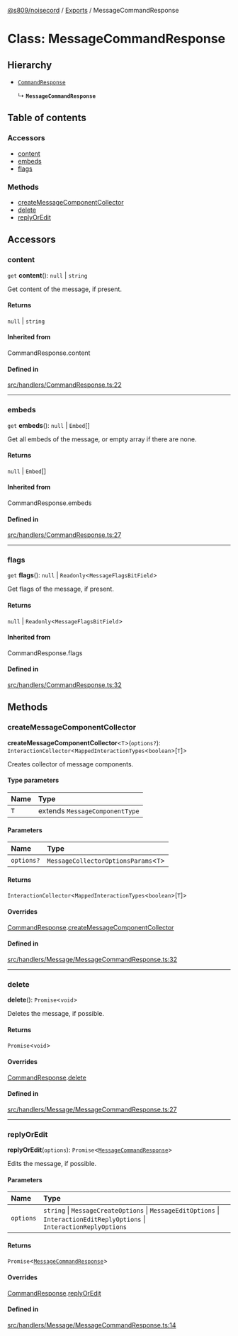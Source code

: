 [@s809/noisecord](../README.md) / [Exports](../modules.md) / MessageCommandResponse

# Class: MessageCommandResponse

## Hierarchy

- [`CommandResponse`](CommandResponse.md)

  ↳ **`MessageCommandResponse`**

## Table of contents

### Accessors

- [content](MessageCommandResponse.md#content)
- [embeds](MessageCommandResponse.md#embeds)
- [flags](MessageCommandResponse.md#flags)

### Methods

- [createMessageComponentCollector](MessageCommandResponse.md#createmessagecomponentcollector)
- [delete](MessageCommandResponse.md#delete)
- [replyOrEdit](MessageCommandResponse.md#replyoredit)

## Accessors

### content

`get` **content**(): ``null`` \| `string`

Get content of the message, if present.

#### Returns

``null`` \| `string`

#### Inherited from

CommandResponse.content

#### Defined in

[src/handlers/CommandResponse.ts:22](https://github.com/s809/noisecord/blob/ab0ef27/src/handlers/CommandResponse.ts#L22)

___

### embeds

`get` **embeds**(): ``null`` \| `Embed`[]

Get all embeds of the message, or empty array if there are none.

#### Returns

``null`` \| `Embed`[]

#### Inherited from

CommandResponse.embeds

#### Defined in

[src/handlers/CommandResponse.ts:27](https://github.com/s809/noisecord/blob/ab0ef27/src/handlers/CommandResponse.ts#L27)

___

### flags

`get` **flags**(): ``null`` \| `Readonly`<`MessageFlagsBitField`\>

Get flags of the message, if present.

#### Returns

``null`` \| `Readonly`<`MessageFlagsBitField`\>

#### Inherited from

CommandResponse.flags

#### Defined in

[src/handlers/CommandResponse.ts:32](https://github.com/s809/noisecord/blob/ab0ef27/src/handlers/CommandResponse.ts#L32)

## Methods

### createMessageComponentCollector

**createMessageComponentCollector**<`T`\>(`options?`): `InteractionCollector`<`MappedInteractionTypes`<`boolean`\>[`T`]\>

Creates collector of message components.

#### Type parameters

| Name | Type |
| :------ | :------ |
| `T` | extends `MessageComponentType` |

#### Parameters

| Name | Type |
| :------ | :------ |
| `options?` | `MessageCollectorOptionsParams`<`T`\> |

#### Returns

`InteractionCollector`<`MappedInteractionTypes`<`boolean`\>[`T`]\>

#### Overrides

[CommandResponse](CommandResponse.md).[createMessageComponentCollector](CommandResponse.md#createmessagecomponentcollector)

#### Defined in

[src/handlers/Message/MessageCommandResponse.ts:32](https://github.com/s809/noisecord/blob/ab0ef27/src/handlers/Message/MessageCommandResponse.ts#L32)

___

### delete

**delete**(): `Promise`<`void`\>

Deletes the message, if possible.

#### Returns

`Promise`<`void`\>

#### Overrides

[CommandResponse](CommandResponse.md).[delete](CommandResponse.md#delete)

#### Defined in

[src/handlers/Message/MessageCommandResponse.ts:27](https://github.com/s809/noisecord/blob/ab0ef27/src/handlers/Message/MessageCommandResponse.ts#L27)

___

### replyOrEdit

**replyOrEdit**(`options`): `Promise`<[`MessageCommandResponse`](MessageCommandResponse.md)\>

Edits the message, if possible.

#### Parameters

| Name | Type |
| :------ | :------ |
| `options` | `string` \| `MessageCreateOptions` \| `MessageEditOptions` \| `InteractionEditReplyOptions` \| `InteractionReplyOptions` |

#### Returns

`Promise`<[`MessageCommandResponse`](MessageCommandResponse.md)\>

#### Overrides

[CommandResponse](CommandResponse.md).[replyOrEdit](CommandResponse.md#replyoredit)

#### Defined in

[src/handlers/Message/MessageCommandResponse.ts:14](https://github.com/s809/noisecord/blob/ab0ef27/src/handlers/Message/MessageCommandResponse.ts#L14)
